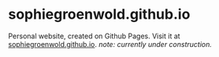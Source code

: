# sophiegroenwold.github.io
Personal website, created on Github Pages.
Visit it at [sophiegroenwold.github.io](http://sophiegroenwold.github.io).
*note: currently under construction.*
